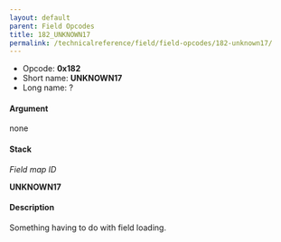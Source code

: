 ```yaml
---
layout: default
parent: Field Opcodes
title: 182_UNKNOWN17
permalink: /technicalreference/field/field-opcodes/182-unknown17/
---
```


-   Opcode: **0x182**
-   Short name: **UNKNOWN17**
-   Long name: ?

#### Argument

none

#### Stack

  
*Field map ID*

**UNKNOWN17**

#### Description

Something having to do with field loading.
